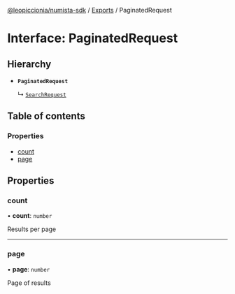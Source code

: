 [@leopiccionia/numista-sdk](../README.md) / [Exports](../modules.md) / PaginatedRequest

# Interface: PaginatedRequest

## Hierarchy

- **`PaginatedRequest`**

  ↳ [`SearchRequest`](SearchRequest.md)

## Table of contents

### Properties

- [count](PaginatedRequest.md#count)
- [page](PaginatedRequest.md#page)

## Properties

### count

• **count**: `number`

Results per page

___

### page

• **page**: `number`

Page of results
